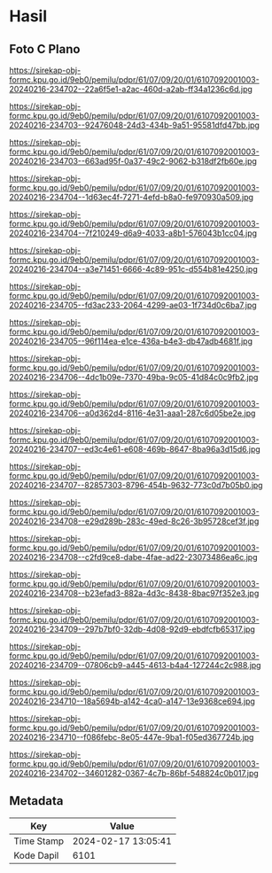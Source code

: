 # Hasil

## Foto C Plano

https://sirekap-obj-formc.kpu.go.id/9eb0/pemilu/pdpr/61/07/09/20/01/6107092001003-20240216-234702--22a6f5e1-a2ac-460d-a2ab-ff34a1236c6d.jpg

https://sirekap-obj-formc.kpu.go.id/9eb0/pemilu/pdpr/61/07/09/20/01/6107092001003-20240216-234703--92476048-24d3-434b-9a51-95581dfd47bb.jpg

https://sirekap-obj-formc.kpu.go.id/9eb0/pemilu/pdpr/61/07/09/20/01/6107092001003-20240216-234703--663ad95f-0a37-49c2-9062-b318df2fb60e.jpg

https://sirekap-obj-formc.kpu.go.id/9eb0/pemilu/pdpr/61/07/09/20/01/6107092001003-20240216-234704--1d63ec4f-7271-4efd-b8a0-fe970930a509.jpg

https://sirekap-obj-formc.kpu.go.id/9eb0/pemilu/pdpr/61/07/09/20/01/6107092001003-20240216-234704--7f210249-d6a9-4033-a8b1-576043b1cc04.jpg

https://sirekap-obj-formc.kpu.go.id/9eb0/pemilu/pdpr/61/07/09/20/01/6107092001003-20240216-234704--a3e71451-6666-4c89-951c-d554b81e4250.jpg

https://sirekap-obj-formc.kpu.go.id/9eb0/pemilu/pdpr/61/07/09/20/01/6107092001003-20240216-234705--fd3ac233-2064-4299-ae03-1f734d0c6ba7.jpg

https://sirekap-obj-formc.kpu.go.id/9eb0/pemilu/pdpr/61/07/09/20/01/6107092001003-20240216-234705--96f114ea-e1ce-436a-b4e3-db47adb4681f.jpg

https://sirekap-obj-formc.kpu.go.id/9eb0/pemilu/pdpr/61/07/09/20/01/6107092001003-20240216-234706--4dc1b09e-7370-49ba-9c05-41d84c0c9fb2.jpg

https://sirekap-obj-formc.kpu.go.id/9eb0/pemilu/pdpr/61/07/09/20/01/6107092001003-20240216-234706--a0d362d4-8116-4e31-aaa1-287c6d05be2e.jpg

https://sirekap-obj-formc.kpu.go.id/9eb0/pemilu/pdpr/61/07/09/20/01/6107092001003-20240216-234707--ed3c4e61-e608-469b-8647-8ba96a3d15d6.jpg

https://sirekap-obj-formc.kpu.go.id/9eb0/pemilu/pdpr/61/07/09/20/01/6107092001003-20240216-234707--82857303-8796-454b-9632-773c0d7b05b0.jpg

https://sirekap-obj-formc.kpu.go.id/9eb0/pemilu/pdpr/61/07/09/20/01/6107092001003-20240216-234708--e29d289b-283c-49ed-8c26-3b95728cef3f.jpg

https://sirekap-obj-formc.kpu.go.id/9eb0/pemilu/pdpr/61/07/09/20/01/6107092001003-20240216-234708--c2fd9ce8-dabe-4fae-ad22-23073486ea6c.jpg

https://sirekap-obj-formc.kpu.go.id/9eb0/pemilu/pdpr/61/07/09/20/01/6107092001003-20240216-234708--b23efad3-882a-4d3c-8438-8bac97f352e3.jpg

https://sirekap-obj-formc.kpu.go.id/9eb0/pemilu/pdpr/61/07/09/20/01/6107092001003-20240216-234709--297b7bf0-32db-4d08-92d9-ebdfcfb65317.jpg

https://sirekap-obj-formc.kpu.go.id/9eb0/pemilu/pdpr/61/07/09/20/01/6107092001003-20240216-234709--07806cb9-a445-4613-b4a4-127244c2c988.jpg

https://sirekap-obj-formc.kpu.go.id/9eb0/pemilu/pdpr/61/07/09/20/01/6107092001003-20240216-234710--18a5694b-a142-4ca0-a147-13e9368ce694.jpg

https://sirekap-obj-formc.kpu.go.id/9eb0/pemilu/pdpr/61/07/09/20/01/6107092001003-20240216-234710--f086febc-8e05-447e-9ba1-f05ed367724b.jpg

https://sirekap-obj-formc.kpu.go.id/9eb0/pemilu/pdpr/61/07/09/20/01/6107092001003-20240216-234702--34601282-0367-4c7b-86bf-548824c0b017.jpg


## Metadata

| Key        | Value               |
| ---------- | ------------------- |
| Time Stamp | 2024-02-17 13:05:41 |
| Kode Dapil | 6101                |



